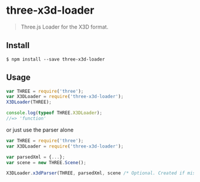 # three-x3d-loader

> Three.js Loader for the X3D format.

## Install

```
$ npm install --save three-x3d-loader
```

## Usage

```js
var THREE = require('three');
var X3DLoader = require('three-x3d-loader');
X3DLoader(THREE);

console.log(typeof THREE.X3DLoader);
//=> 'function'
```

or just use the parser alone
```js
var THREE = require('three');
var X3DLoader = require('three-x3d-loader');

var parsedXml = {...};
var scene = new THREE.Scene();

X3DLoader.x3dParser(THREE, parsedXml, scene /* Optional. Created if missing */, useImageTexture/* Optional. Default true */);
```
